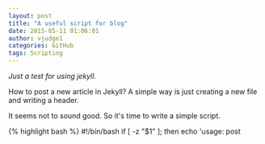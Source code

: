 ```yaml
---
layout: post
title: "A useful script for blog"
date: 2015-05-11 01:06:01
author: vjudge1
categories: GitHub
tags: Scripting
---
```


*Just a test for using jekyll.*

How to post a new article in Jekyll? A simple way is just creating a new file and writing a header.

It seems not to sound good. So it's time to write a simple script.




{% highlight bash %}
#!/bin/bash
if [ -z "$1" ]; then
    echo 'usage: post <title> [categories]'
    exit 0
fi

title=$1
name=`echo $title | sed 's/[^0-9a-zA-Z]/-/g' | tr A-Z a-z`
filename=`date +%Y-%m-%d`-${name}.markdown

shift 1
cat > "_posts/$filename"  << EOF
---
layout: post
title: "$title"
date: `date +%Y-%m-%d\ %H:%M:%S`
author: vjudge1
categories: $2
tags: $3
---

* content
{:toc}
EOF

echo 'New blog posted.'
{% endhighlight %}

This is just the beginning. And there is still something wrong in my blog.

I'm used to Linux & Mac because its powerful scripting environment, and I can't imagine living in the real Windows instead of virtual machines.
